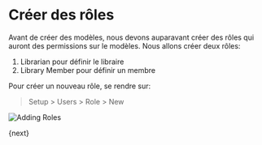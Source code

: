 # Créer des rôles

Avant de créer des modèles, nous devons auparavant créer des rôles qui auront des permissions sur le modèles. Nous allons 
créer deux rôles:

1. Librarian pour définir le libraire
1. Library Member pour définir un membre

Pour créer un nouveau rôle, se rendre sur:

> Setup > Users > Role > New

<img class="screenshot" alt="Adding Roles" src="{{docs_base_url}}/assets/img/roles_creation.png">

{next}
